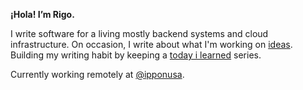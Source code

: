 **¡Hola! I’m Rigo.**

I write software for a living mostly backend systems and cloud infrastructure. On occasion, I write about what I'm working on [ideas](/ideas). Building my writing habit by keeping a [today i learned](/til) series.

Currently working remotely at [@ipponusa](https://twitter.com/IpponUSA).
